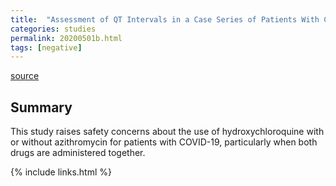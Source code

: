 ```yaml
---
title:  "Assessment of QT Intervals in a Case Series of Patients With Coronavirus Disease 2019 (COVID-19) Infection Treated With Hydroxychloroquine Alone or in Combination With Azithromycin in an Intensive Care Unit"
categories: studies
permalink: 20200501b.html
tags: [negative]
---
```


[source](https://jamanetwork.com/journals/jamacardiology/fullarticle/2765633)

## Summary

This study raises safety concerns about the use of hydroxychloroquine with or without azithromycin for patients with COVID-19, particularly when both drugs are administered together.

{% include links.html %}
